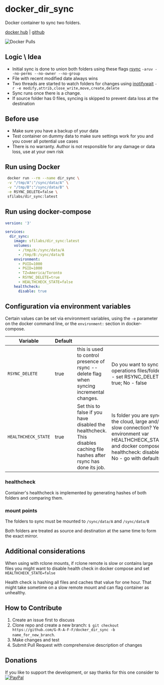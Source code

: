 # docker_dir_sync
Docker container to sync two folders.

[docker hub](https://hub.docker.com/r/sfilabs/dir_sync) | [github](https://github.com/G-R-A-F-F/docker_dir_sync)

![Docker Pulls](https://img.shields.io/docker/pulls/sfilabs/dir_sync)

## Logic \ Idea
* Initial sync is done to union both folders using these flags [rsync](https://linux.die.net/man/1/rsync) `-aruv --no-perms --no-owner --no-group`
* File with recent modified date always wins
* Two threads are started to watch folders for changes using [inotifywait](https://linux.die.net/man/1/inotifywait) `-r -e modify,attrib,close_write,move,create,delete`
* Sync runs once there is a change.
* If source folder has 0 files, syncing is skipped to prevent data loss at the destination

## Before use
* Make sure you have a backup of your data
* Test container on dummy data to make sure settings work for you and you cover all potential use cases
* There is no warranty. Author is not responsible for any damage or data loss, use at your own risk

## Run using Docker
```bash
 docker run --rm --name dir_sync \
 -v "/tmp/A":"/sync/data/A" \
 -v "/tmp/B":"/sync/data/B" \
 -e RSYNC_DELETE=false \
 sfilabs/dir_sync:latest
```

## Run using docker-compose
```yaml
version: '3'

services:
  dir_sync:
    image: sfilabs/dir_sync:latest
    volumes:
      - /tmp/A:/sync/data/A
      - /tmp/B:/sync/data/B
    environment:
      - PUID=1000
      - PGID=1000
      - TZ=America/Toronto
      - RSYNC_DELETE=true
      - HEALTHCHECK_STATE=false
    healthcheck:
      disable: true
```

## Configuration via environment variables

Certain values can be set via environment variables, using the `-e` parameter on the docker command line, or the `environment:` section in docker-compose.

| Variable | Default |||
| ----------- | ----------- | ----------- | ----------- |
| `RSYNC_DELETE` | true | this is used to control presence of rsync --delete flag when syncing incremental changes. | Do you want to sync delete operations files/folders? Yes - set RSYNC_DELETE to true; No - false |
| `HEALTHCHECK_STATE` | true | Set this to false if you have disabled the healthcheck. This disables caching file hashes after rsync has done its job. | Is folder you are syncing is in the cloud, large and/or has a slow connection? Yes - set environment var HEALTHCHECK_STATE=false and docker compose healthcheck: disable: true; No - go with defaults. |

### healthcheck
Container's healthcheck is implemented by generating hashes of both folders and comparing them.

### mount points
The folders to sync must be mounted to `/sync/data/A` and `/sync/data/B`

Both folders are treated as source and destination at the same time to form the exact mirror.

## Additional considerations

When using with rclone mounts, if rclone remote is slow or contains large files you might want to disable health check in docker compose and set `HEALTHCHECK_STATE=false`

Health check is hashing all files and caches that value for one hour. That might take sometime on a slow remote mount and can flag container as unhealthy.

## How to Contribute

1. Create an issue first to discuss
2. Clone repo and create a new branch: `$ git checkout https://github.com/G-R-A-F-F/docker_dir_sync -b name_for_new_branch`.
3. Make changes and test
4. Submit Pull Request with comprehensive description of changes

## Donations
If you like to support the development, or say thanks for this one consider to 
[![PayPal](https://www.paypalobjects.com/en_US/i/btn/btn_donate_SM.gif)](https://paypal.me/sfilabs?country.x=CA&locale.x=en_US)
